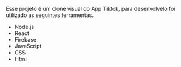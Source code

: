 Esse projeto é um clone visual do App Tiktok, para desenvolvelo foi utilizado as seguintes ferramentas.
- Node.js
- React
- Firebase
- JavaScript
- CSS
- Html
